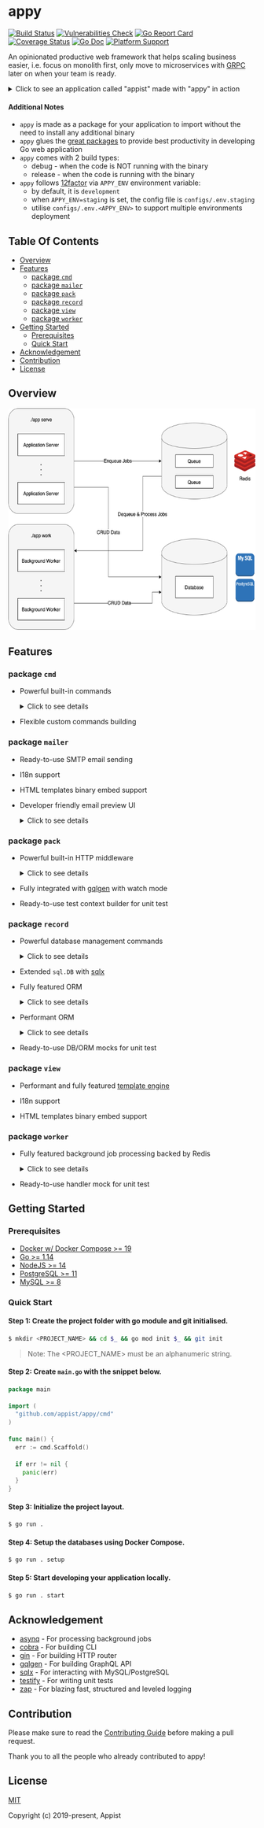 # appy

[![Build Status](https://github.com/appist/appy/workflows/Unit%20Test/badge.svg)](https://github.com/appist/appy/actions?workflow=Unit+Test)
[![Vulnerabilities Check](https://github.com/appist/appy/workflows/Vulnerabilities%20Check/badge.svg)](https://github.com/appist/appy/actions?workflow=Vulnerabilities+Check)
[![Go Report Card](https://goreportcard.com/badge/github.com/appist/appy)](https://goreportcard.com/report/github.com/appist/appy)
[![Coverage Status](https://img.shields.io/codecov/c/gh/appist/appy.svg?logo=codecov)](https://codecov.io/gh/appist/appy)
[![Go Doc](http://img.shields.io/badge/godoc-reference-5272B4.svg)](https://pkg.go.dev/github.com/appist/appy?tab=doc)
[![Platform Support](https://img.shields.io/badge/platform-macos%20%7C%20linux%20%7C%20windows-blue)](https://github.com/appist/appy)

An opinionated productive web framework that helps scaling business easier, i.e. focus on monolith first, only move to microservices with [GRPC](https://grpc.io/) later on when your team is ready.

<details>
  <summary>Click to see an application called "appist" made with "appy" in action</summary>

  <p align="center">
    <img width="48%" alt="Debug Mode" src=".github/assets/debug.gif">&nbsp;&nbsp;&nbsp;&nbsp;
    <img width="48%" alt="Release Mode" src=".github/assets/release.gif">
  </p>
</details>

#### Additional Notes

- `appy` is made as a package for your application to import without the need to install any additional binary
- `appy` glues the [great packages](#acknowledgement) to provide best productivity in developing Go web application
- `appy` comes with 2 build types:
  - debug - when the code is NOT running with the binary
  - release - when the code is running with the binary
- `appy` follows [12factor](https://12factor.net/) via `APPY_ENV` environment variable:
  - by default, it is `development`
  - when `APPY_ENV=staging` is set, the config file is `configs/.env.staging`
  - utilise `configs/.env.<APPY_ENV>` to support multiple environments deployment

## Table Of Contents
- [Overview](#overview)
- [Features](#features)
  - [package `cmd`](#package-cmd)
  - [package `mailer`](#package-mailer)
  - [package `pack`](#package-pack)
  - [package `record`](#package-record)
  - [package `view`](#package-view)
  - [package `worker`](#package-worker)
- [Getting Started](#getting-started)
  - [Prerequisites](#prerequisites)
  - [Quick Start](#quick-start)
- [Acknowledgement](#acknowledgement)
- [Contribution](#contribution)
- [License](#license)

## Overview

<p align="center">
  <img height="450px" alt="architecture" src="./.github/assets/architecture.png" />
</p>

## Features

### package `cmd`

- Powerful built-in commands
  <details>
    <summary>Click to see details</summary>

  ```bash
  My first awesome web application in Go.

  Usage:
    myapp [command]

  Available Commands:
    build             Compile the static assets into go files and build the release build binary (only available in debug build)
    config:dec        Decrypt a config value using the secret in `configs/<APPY_ENV>.key` or `APPY_MASTER_KEY` (only available in debug build)
    config:enc        Encrypt a config value using the secret in `configs/<APPY_ENV>.key` or `APPY_MASTER_KEY` (only available in debug build)
    db:create         Create all databases for the current environment
    db:drop           Drop all databases for the current environment
    db:migrate        Migrate the database(default: all, use --database to specify the target database) for the current environment
    db:migrate:status List all the database migration status(default: all, use --database to specify the target database) for the current environment
    db:rollback       Rollback the database(default: primary, use --database to specify the target database) to previous version for the current environment
    db:schema:dump    Dump all the databases schema for the current environment (only available in debug build)
    db:schema:load    Load all the databases schema for the current environment
    db:seed           Seed all databases for the current environment
    dc:down           Tear down the docker compose cluster
    dc:restart        Restart services that are defined in `docker-compose.yml`
    dc:up             Create and start containers that are defined in `docker-compose.yml`
    gen:migration     Generate database migration file(default: primary, use --database to specify the target database) for the current environment (only available in debug build)
    help              Help about any command
    middleware        List all the global middleware
    routes            List all the server-side routes
    secret            Generate a cryptographically secure secret key for encrypting cookie, CSRF token and config
    secret:rotate     Rotate the secret that is used to encrypt/decrypt the configs (only available in debug build)
    serve             Run the HTTP/HTTPS web server without `webpack-dev-server`
    setup             Run dc:up/db:create/db:schema:load/db:seed to setup the datastore with seed data
    ssl:setup         Generate and install the locally trusted SSL certs using `mkcert`
    ssl:teardown      Uninstall the locally trusted SSL certs using `mkcert`
    start             Run the HTTP/HTTPS web server with `webpack-dev-server` in development watch mode (only available in debug build)
    teardown          Tear down the docker compose cluster
    work              Run the worker to process background jobs

  Flags:
    -h, --help      help for myapp
    -v, --version   version for myapp

  Use "myapp [command] --help" for more information about a command.
  ```

  </details>

- Flexible custom commands building

### package `mailer`

- Ready-to-use SMTP email sending

- I18n support

- HTML templates binary embed support

- Developer friendly email preview UI
  <details>
    <summary>Click to see details</summary>

    <p align="center">
      <img height="450px" alt="Preview UI" src="./.github/assets/mailer_preview_ui.png" />
    </p>
  </details>

### package `pack`

- Powerful built-in HTTP middleware
  <details>
    <summary>Click to see details</summary>

  - API Only<br>
    Remove `Set-Cookie` response header if the `X-API-ONLY: 1` request header is sent.

  - CSRF<br>
    Protect cookies from `Cross-Site Request Forgery` by including/validating a token in the cookie across requests.

  - GZIP Compress<br>
    Compress the responses before returning it to the clients.

  - Health Check<br>
    Provide the HTTP GET endpoint for health check purpose.

  - I18n<br>
    Provide I18n support which the translations are stored in `<PROJECT_NAME>/pkg/locales/*.yml`.

  - Logger<br>
    Provide logger support.

  - Mailer<br>
    Provide mailer support which the views templates are stored in `<PROJECT_NAME>/pkg/views/mailers/**/*.{html,txt}`.

  - Prerender<br>
    Prerender and return the SPA page rendered by Chrome if the HTTP request is coming from the search engines.

  - Real IP<br>
    Retrieves the client's real IP address via `X-FORWARDED-FOR` or `X-REAL-IP` HTTP request header.

  - Recovery<br>
    Recover the HTTP request from panic and return 500 error page.

  - Request ID<br>
    Generate UUID v4 string for every HTTP request.

  - Request Logger<br>
    Log the HTTP request information.

  - Secure<br>
    Provide the standard HTTP security guards.

  - Session<br>
    Provide session management using cookie/redis.

  - SPA<br>
    Provide SPA hosting with specific path.

  - View Engine<br>
  Provide server-side HTML template rendering.
  </details>

- Fully integrated with [gqlgen](https://gqlgen.com/) with watch mode

- Ready-to-use test context builder for unit test

### package `record`

- Powerful database management commands
  <details>
    <summary>Click to see details</summary>

  ```bash
  db:create         Create all databases for the current environment
  db:drop           Drop all databases for the current environment
  db:migrate        Migrate the database(default: all, use --database to specify the target database) for the current environment
  db:migrate:status List all the database migration status(default: all, use --database to specify the target database) for the current environment
  db:rollback       Rollback the database(default: primary, use --database to specify the target database) to previous version for the current environment
  db:schema:dump    Dump all the databases schema for the current environment (only available in debug build)
  db:schema:load    Load all the databases schema for the current environment
  db:seed           Seed all databases for the current environment
  ```

  </details>

- Extended `sql.DB` with [sqlx](https://github.com/jmoiron/sqlx)

- Fully featured ORM
  <details>
    <summary>Click to see details</summary>

  - Multiple databases support
  - Master/Replica switch
  - Soft delete
  - Associations (Not Yet Supported)
    - Has One
    - Has Many
    - Belongs To
    - Many To Many
    - Polymorphism
    - Preload
    - Eager Load
  - Callbacks
    - BeforeValidate/AfterValidate
    - BeforeCreate/AfterCreate
    - BeforeDelete/AfterDelete
    - BeforeUpdate/AfterUpdate
    - BeforeCommit/AfterCreateCommit/AfterDeleteCommit/AfterUpdateCommit
    - BeforeRollback/AfterRollback
  - Composite primary keys
  - Execution with context
  - SQL query builder/logger/inspector
  - Transactions
  - Validations with I18n support
  </details>

- Performant ORM
  <details>
    <summary>Click to see details</summary>

  ```bash
  go test -run=NONE -bench . -benchmem -benchtime 10s -failfast ./record
  goos: darwin
  goarch: amd64
  pkg: github.com/appist/appy/record
  BenchmarkInsertRaw-4                1239          10103533 ns/op              88 B/op          5 allocs/op
  BenchmarkInsertDB-4                  898          11351591 ns/op            1548 B/op         19 allocs/op
  BenchmarkInsertORM-4                 826          13826999 ns/op           15338 B/op        283 allocs/op
  BenchmarkInsertMultiRaw-4            529          21830643 ns/op          107896 B/op        415 allocs/op
  BenchmarkInsertMultiDB-4             481          20931749 ns/op          166302 B/op        441 allocs/op
  BenchmarkInsertMultiORM-4            471          23261618 ns/op          791677 B/op       3872 allocs/op
  BenchmarkUpdateRaw-4                 903          13807008 ns/op            1064 B/op         21 allocs/op
  BenchmarkUpdateDB-4                 1008          13577352 ns/op            3677 B/op         52 allocs/op
  BenchmarkUpdateORM-4                 788          13923442 ns/op            8920 B/op        233 allocs/op
  BenchmarkReadRaw-4                  2162           4723198 ns/op            1810 B/op         47 allocs/op
  BenchmarkReadDB-4                   2263           5300805 ns/op            3257 B/op         69 allocs/op
  BenchmarkReadORM-4                  2259           5184327 ns/op            6911 B/op        230 allocs/op
  BenchmarkReadSliceRaw-4             2210           5871991 ns/op           23088 B/op       1331 allocs/op
  BenchmarkReadSliceDB-4              2197           5752959 ns/op           25070 B/op       1353 allocs/op
  BenchmarkReadSliceORM-4             1864           6249231 ns/op          246630 B/op       1526 allocs/op
  PASS
  ok      github.com/appist/appy/record   344.692s
  ```

  </details>

- Ready-to-use DB/ORM mocks for unit test

### package `view`

- Performant and fully featured [template engine](https://github.com/CloudyKit/jet)

- I18n support

- HTML templates binary embed support

### package `worker`

- Fully featured background job processing backed by Redis
  <details>
    <summary>Click to see details</summary>

  - Cron jobs (Work In Progress)
  - Expiring jobs
  - Unique jobs
  - Scheduled jobs
  - Error handling
  - Middleware
  - Responsive Web UI + Authorization + Search (Work In Progress)
  - Strict/Weighted priority queues
  </details>

- Ready-to-use handler mock for unit test

## Getting Started

### Prerequisites

- [Docker w/ Docker Compose >= 19](https://www.docker.com/products/docker-desktop)
- [Go >= 1.14](https://golang.org/dl/)
- [NodeJS >= 14](https://nodejs.org/en/download/)
- [PostgreSQL >= 11](https://www.postgresql.org/download/)
- [MySQL >= 8](https://www.mysql.com/downloads/)

### Quick Start

#### Step 1: Create the project folder with go module and git initialised.

```bash
$ mkdir <PROJECT_NAME> && cd $_ && go mod init $_ && git init
```

> Note: The <PROJECT_NAME> must be an alphanumeric string.

#### Step 2: Create `main.go` with the snippet below.

```go
package main

import (
  "github.com/appist/appy/cmd"
)

func main() {
  err := cmd.Scaffold()

  if err != nil {
    panic(err)
  }
}
```

#### Step 3: Initialize the project layout.

```bash
$ go run .
```

#### Step 4: Setup the databases using Docker Compose.

```bash
$ go run . setup
```

#### Step 5: Start developing your application locally.

```bash
$ go run . start
```

## Acknowledgement

- [asynq](https://github.com/hibiken/asynq) - For processing background jobs
- [cobra](https://github.com/spf13/cobra) - For building CLI
- [gin](https://github.com/gin-gonic/gin) - For building HTTP router
- [gqlgen](https://gqlgen.com/) - For building GraphQL API
- [sqlx](https://github.com/jmoiron/sqlx) - For interacting with MySQL/PostgreSQL
- [testify](https://github.com/stretchr/testify) - For writing unit tests
- [zap](https://github.com/uber-go/zap) - For blazing fast, structured and leveled logging

## Contribution

Please make sure to read the [Contributing Guide](https://github.com/appist/appy/blob/master/.github/CONTRIBUTING.md) before making a pull request.

Thank you to all the people who already contributed to appy!

## License

[MIT](http://opensource.org/licenses/MIT)

Copyright (c) 2019-present, Appist
